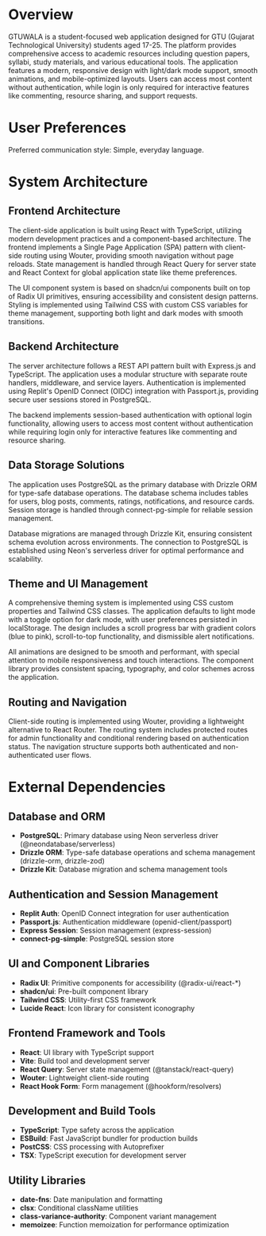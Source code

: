 # Overview

GTUWALA is a student-focused web application designed for GTU (Gujarat Technological University) students aged 17-25. The platform provides comprehensive access to academic resources including question papers, syllabi, study materials, and various educational tools. The application features a modern, responsive design with light/dark mode support, smooth animations, and mobile-optimized layouts. Users can access most content without authentication, while login is only required for interactive features like commenting, resource sharing, and support requests.

# User Preferences

Preferred communication style: Simple, everyday language.

# System Architecture

## Frontend Architecture
The client-side application is built using React with TypeScript, utilizing modern development practices and a component-based architecture. The frontend implements a Single Page Application (SPA) pattern with client-side routing using Wouter, providing smooth navigation without page reloads. State management is handled through React Query for server state and React Context for global application state like theme preferences.

The UI component system is based on shadcn/ui components built on top of Radix UI primitives, ensuring accessibility and consistent design patterns. Styling is implemented using Tailwind CSS with custom CSS variables for theme management, supporting both light and dark modes with smooth transitions.

## Backend Architecture
The server architecture follows a REST API pattern built with Express.js and TypeScript. The application uses a modular structure with separate route handlers, middleware, and service layers. Authentication is implemented using Replit's OpenID Connect (OIDC) integration with Passport.js, providing secure user sessions stored in PostgreSQL.

The backend implements session-based authentication with optional login functionality, allowing users to access most content without authentication while requiring login only for interactive features like commenting and resource sharing.

## Data Storage Solutions
The application uses PostgreSQL as the primary database with Drizzle ORM for type-safe database operations. The database schema includes tables for users, blog posts, comments, ratings, notifications, and resource cards. Session storage is handled through connect-pg-simple for reliable session management.

Database migrations are managed through Drizzle Kit, ensuring consistent schema evolution across environments. The connection to PostgreSQL is established using Neon's serverless driver for optimal performance and scalability.

## Theme and UI Management
A comprehensive theming system is implemented using CSS custom properties and Tailwind CSS classes. The application defaults to light mode with a toggle option for dark mode, with user preferences persisted in localStorage. The design includes a scroll progress bar with gradient colors (blue to pink), scroll-to-top functionality, and dismissible alert notifications.

All animations are designed to be smooth and performant, with special attention to mobile responsiveness and touch interactions. The component library provides consistent spacing, typography, and color schemes across the application.

## Routing and Navigation
Client-side routing is implemented using Wouter, providing a lightweight alternative to React Router. The routing system includes protected routes for admin functionality and conditional rendering based on authentication status. The navigation structure supports both authenticated and non-authenticated user flows.

# External Dependencies

## Database and ORM
- **PostgreSQL**: Primary database using Neon serverless driver (@neondatabase/serverless)
- **Drizzle ORM**: Type-safe database operations and schema management (drizzle-orm, drizzle-zod)
- **Drizzle Kit**: Database migration and schema management tools

## Authentication and Session Management
- **Replit Auth**: OpenID Connect integration for user authentication
- **Passport.js**: Authentication middleware (openid-client/passport)
- **Express Session**: Session management (express-session)
- **connect-pg-simple**: PostgreSQL session store

## UI and Component Libraries
- **Radix UI**: Primitive components for accessibility (@radix-ui/react-*)
- **shadcn/ui**: Pre-built component library
- **Tailwind CSS**: Utility-first CSS framework
- **Lucide React**: Icon library for consistent iconography

## Frontend Framework and Tools
- **React**: UI library with TypeScript support
- **Vite**: Build tool and development server
- **React Query**: Server state management (@tanstack/react-query)
- **Wouter**: Lightweight client-side routing
- **React Hook Form**: Form management (@hookform/resolvers)

## Development and Build Tools
- **TypeScript**: Type safety across the application
- **ESBuild**: Fast JavaScript bundler for production builds
- **PostCSS**: CSS processing with Autoprefixer
- **TSX**: TypeScript execution for development server

## Utility Libraries
- **date-fns**: Date manipulation and formatting
- **clsx**: Conditional className utilities
- **class-variance-authority**: Component variant management
- **memoizee**: Function memoization for performance optimization